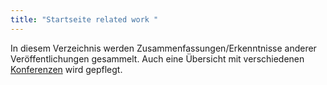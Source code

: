 ```yaml
---
title: "Startseite related work "
---
```


In diesem Verzeichnis werden Zusammenfassungen/Erkenntnisse anderer Veröffentlichungen gesammelt. 
Auch eine Übersicht mit verschiedenen [Konferenzen](conferences.md) wird gepflegt.